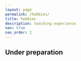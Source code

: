 ```yaml
---
layout: page
permalink: /hobbies/
title: hobbies
description: teaching experience
nav: true
nav_order: 2
---
```


## Under preparation
